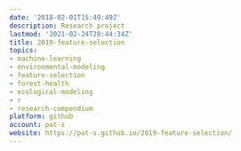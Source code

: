 ```yaml
---
date: '2018-02-01T15:49:49Z'
description: Research project
lastmod: '2021-02-24T20:44:34Z'
title: 2019-feature-selection
topics:
- machine-learning
- environmental-modeling
- feature-selection
- forest-health
- ecological-modeling
- r
- research-compendium
platform: github
account: pat-s
website: https://pat-s.github.io/2019-feature-selection/
---
```


